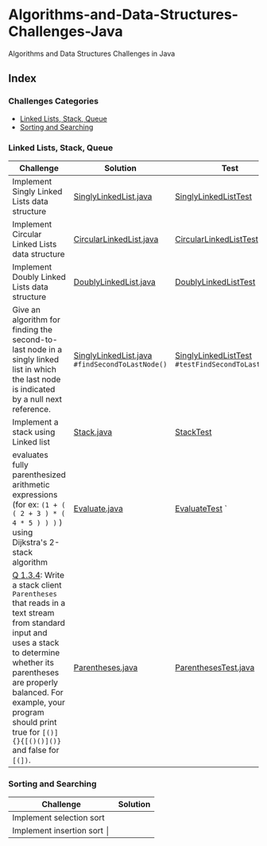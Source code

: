 # Algorithms-and-Data-Structures-Challenges-Java
Algorithms and Data Structures  Challenges in Java

## Index

### Challenges Categories

* [Linked Lists, Stack, Queue](#linked-lists-stack-queue)
* [Sorting and Searching](#sorting-and-searching)

### Linked Lists, Stack, Queue

| Challenge                                                                                                                                                     | Solution                                                                               | Test                                                                             |
|------------------------------------------------------------------------------------                                                                           |------------------------------                                                          |--------------
| Implement Singly Linked Lists data structure                                                                                                                  |   [SinglyLinkedList.java](src/main/java/linked_list/SinglyLinkedList.java)             |[SinglyLinkedListTest](src/test/java/linked_list/SinglyLinkedListTest.java)       |
| Implement Circular Linked Lists data structure                                                                                                                |   [CircularLinkedList.java](src/main/java/linked_list/CircularLinkedList.java)         |[CircularLinkedListTest](src/test/java/linked_list/CircularLinkedListTest.java)   |
| Implement Doubly Linked Lists data structure                                                                                                                  |   [DoublyLinkedList.java](src/main/java/linked_list/DoublyLinkedList.java)             |[DoublyLinkedListTest](src/test/java/linked_list/DoublyLinkedListTest.java)       |
| Give an algorithm for finding the second-to-last node in a singly linked list in which the last node is indicated by a null next reference.                   |  [SinglyLinkedList.java](src/main/java/linked_list/SinglyLinkedList.java) `#findSecondToLastNode()`             | [SinglyLinkedListTest](src/test/java/linked_list/SinglyLinkedListTest.java) `#testFindSecondToLastNode()`      |
| Implement a stack using Linked list                                                                                                                           |  [Stack.java](src/main/java/bag_queue_stack/Stack.java)            | [StackTest](src/test/java/bag_queue_stack/StackTest.java)      |
| evaluates fully parenthesized arithmetic expressions (for ex: `(1 + ( ( 2 + 3 ) * ( 4 * 5 ) ) )` ) using Dijkstra's 2-stack algorithm                         |  [Evaluate.java](src/main/java/bag_queue_stack/Evaluate.java)            | [EvaluateTest](src/test/java/bag_queue_stack/EvaluateTest.java) `    |
| [Q 1.3.4](http://algs4.cs.princeton.edu/13stacks/): Write a stack client `Parentheses` that reads in a text stream from standard input and uses a stack to determine whether its parentheses are properly balanced. For example, your program should print true for `[()]{}{[()()]()}` and false for `[(])`.        |  [Parentheses.java](src/main/java/bag_queue_stack/Parentheses.java)              | [ParenthesesTest.java](src/test/java/bag_queue_stack/ParenthesesTest.java)        |




### Sorting and Searching

| Challenge                                     | Solution                                                           |
|-----------------------------------------------|--------------------------------------------------------------------|
| Implement selection sort                      |                                                                    |
| Implement insertion sort                      │                                                                    |

<br/>